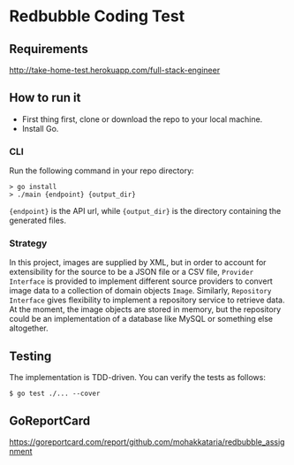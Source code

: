 # Redbubble Coding Test

## Requirements
http://take-home-test.herokuapp.com/full-stack-engineer

## How to run it
* First thing first, clone or download the repo to your local machine.
* Install Go.

### CLI
Run the following command in your repo directory:
~~~
> go install
> ./main {endpoint} {output_dir}
~~~
`{endpoint}` is the API url, while `{output_dir}` is the directory containing the generated files.

### Strategy
In this project, images are supplied by XML, but in order to account for extensibility for the source to be a JSON file or a CSV file, `Provider Interface` is provided to implement different source providers to convert image data to a collection of domain objects `Image`.
Similarly, `Repository Interface` gives flexibility to implement a repository service to retrieve data. At the moment, the image objects are stored in memory, but the repository could be an implementation of a database like MySQL or something else altogether.

## Testing
The implementation is TDD-driven. You can verify the tests as follows:

~~~
$ go test ./... --cover
~~~

## GoReportCard
https://goreportcard.com/report/github.com/mohakkataria/redbubble_assignment
